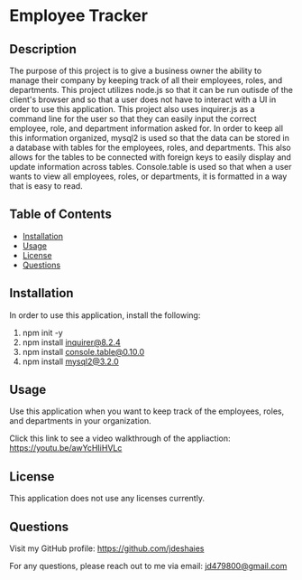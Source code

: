 # Employee Tracker

## Description

The purpose of this project is to give a business owner the ability to manage their company by keeping track of all their employees, roles, and departments. This project utilizes node.js so that it can be run outisde of the client's browser and so that a user does not have to interact with a UI in order to use this application. This project also uses inquirer.js as a command line for the user so that they can easily input the correct employee, role, and department information asked for. In order to keep all this information organized, mysql2 is used so that the data can be stored in a database with tables for the employees, roles, and departments. This also allows for the tables to be connected with foreign keys to easily display and update information across tables. Console.table is used so that when a user wants to view all employees, roles, or departments, it is formatted in a way that is easy to read.


## Table of Contents
- [Installation](#installation)
- [Usage](#usage)
- [License](#license)
- [Questions](#questions)


## Installation

In order to use this application, install the following:
1. npm init -y
2. npm install inquirer@8.2.4
3. npm install console.table@0.10.0
4. npm install mysql2@3.2.0


## Usage

Use this application when you want to keep track of the employees, roles, and departments in your organization.

Click this link to see a video walkthrough of the appliaction: 
https://youtu.be/awYcHIiHVLc


## License

This application does not use any licenses currently.


## Questions

Visit my GitHub profile: https://github.com/jdeshaies

For any questions, please reach out to me via email: jd479800@gmail.com